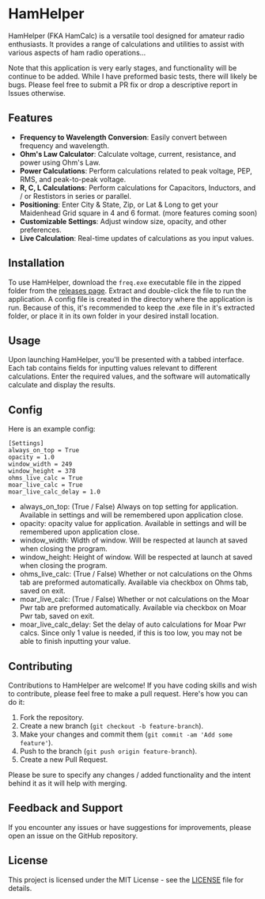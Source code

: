 # HamHelper

HamHelper (FKA HamCalc) is a versatile tool designed for amateur radio enthusiasts. It provides a range of calculations and utilities to assist with various aspects of ham radio operations...

Note that this application is very early stages, and functionality will be continue to be added. While I have preformed basic tests, there will likely be bugs. Please feel free to submit a PR fix or drop a descriptive report in Issues otherwise.

## Features

- **Frequency to Wavelength Conversion**: Easily convert between frequency and wavelength.
- **Ohm's Law Calculator**: Calculate voltage, current, resistance, and power using Ohm's Law.
- **Power Calculations**: Perform calculations related to peak voltage, PEP, RMS, and peak-to-peak voltage.
- **R, C, L Calculations**: Perform calculations for Capacitors, Inductors, and / or Restistors in series or parallel.
- **Positioning**: Enter City & State, Zip, or Lat & Long to get your Maidenhead Grid square in 4 and 6 format. (more features coming soon)
- **Customizable Settings**: Adjust window size, opacity, and other preferences.
- **Live Calculation**: Real-time updates of calculations as you input values.

## Installation

To use HamHelper, download the `freq.exe` executable file in the zipped folder from the [releases page](https://github.com/joshpeterson1/HamCalc/releases). Extract and double-click the file to run the application. A config file is created in the directory where the application is run. Because of this, it's recommended to keep the .exe file in it's extracted folder, or place it in its own folder in your desired install location.

## Usage

Upon launching HamHelper, you'll be presented with a tabbed interface. Each tab contains fields for inputting values relevant to different calculations. Enter the required values, and the software will automatically calculate and display the results.

## Config

Here is an example config: 
```
[Settings]
always_on_top = True
opacity = 1.0
window_width = 249
window_height = 378
ohms_live_calc = True
moar_live_calc = True
moar_live_calc_delay = 1.0
```
- always_on_top: (True / False) Always on top setting for application. Available in settings and will be remembered upon application close.
- opacity: opacity value for application. Available in settings and will be remembered upon application close.
- window_width: Width of window. Will be respected at launch at saved when closing the program.
- window_height: Height of window. Will be respected at launch at saved when closing the program.
- ohms_live_calc: (True / False) Whether or not calculations on the Ohms tab are preformed automatically. Available via checkbox on Ohms tab, saved on exit.
- moar_live_calc: (True / False) Whether or not calculations on the Moar Pwr tab are preformed automatically. Available via checkbox on Moar Pwr tab, saved on exit.
- moar_live_calc_delay: Set the delay of auto calculations for Moar Pwr calcs. Since only 1 value is needed, if this is too low, you may not be able to finish inputting your value. 

## Contributing

Contributions to HamHelper are welcome! If you have coding skills and wish to contribute, please feel free to make a pull request. Here's how you can do it:

1. Fork the repository.
2. Create a new branch (`git checkout -b feature-branch`).
3. Make your changes and commit them (`git commit -am 'Add some feature'`).
4. Push to the branch (`git push origin feature-branch`).
5. Create a new Pull Request.

Please be sure to specify any changes / added functionality and the intent behind it as it will help with merging.

## Feedback and Support

If you encounter any issues or have suggestions for improvements, please open an issue on the GitHub repository.

## License

This project is licensed under the MIT License - see the [LICENSE](LICENSE) file for details.
